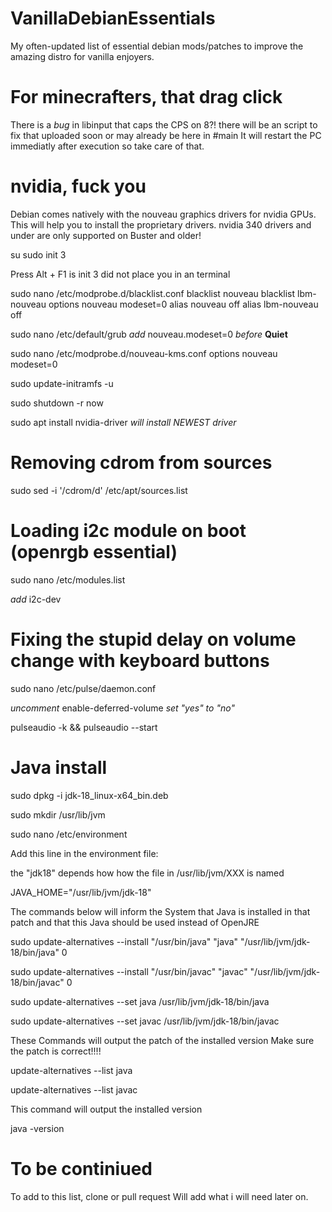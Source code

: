 # VanillaDebianEssentials
My often-updated list of essential debian mods/patches to improve the amazing distro for vanilla enjoyers.

# For minecrafters, that drag click
There is a *bug* in libinput that caps the CPS on 8?! there will be an script to fix that uploaded soon or may already be here in #main
It will restart the PC immediatly after execution so take care of that.

# nvidia, fuck you
Debian comes natively with the nouveau graphics drivers for nvidia GPUs. This will help you to install the proprietary drivers.
nvidia 340 drivers and under are only supported on Buster and older!

su
sudo init 3

Press Alt + F1 is init 3 did not place you in an terminal

sudo nano /etc/modprobe.d/blacklist.conf
blacklist nouveau
blacklist lbm-nouveau
options nouveau modeset=0
alias nouveau off
alias lbm-nouveau off

sudo nano /etc/default/grub
*add*  nouveau.modeset=0  *before*  **Quiet**

sudo nano /etc/modprobe.d/nouveau-kms.conf
options nouveau modeset=0

sudo update-initramfs -u

sudo shutdown -r now

sudo apt install nvidia-driver *will install NEWEST driver*

# Removing cdrom from sources
sudo sed -i '/cdrom/d' /etc/apt/sources.list

# Loading i2c module on boot (openrgb essential)
sudo nano /etc/modules.list

*add*  i2c-dev

# Fixing the stupid delay on volume change with keyboard buttons
sudo nano /etc/pulse/daemon.conf

*uncomment*  enable-deferred-volume  *set "yes" to "no"*

pulseaudio -k && pulseaudio --start

# Java install
sudo dpkg -i jdk-18_linux-x64_bin.deb

sudo mkdir /usr/lib/jvm

sudo nano /etc/environment

Add this line in the environment file:

the "jdk18" depends how how the file in /usr/lib/jvm/XXX is named

JAVA_HOME="/usr/lib/jvm/jdk-18"

The commands below will inform the System that Java is installed in that patch and that this Java should be used instead of OpenJRE

sudo update-alternatives --install "/usr/bin/java" "java" "/usr/lib/jvm/jdk-18/bin/java" 0

sudo update-alternatives --install "/usr/bin/javac" "javac" "/usr/lib/jvm/jdk-18/bin/javac" 0

sudo update-alternatives --set java /usr/lib/jvm/jdk-18/bin/java

sudo update-alternatives --set javac /usr/lib/jvm/jdk-18/bin/javac


These Commands will output the patch of the installed version Make sure the patch is correct!!!!


update-alternatives --list java

update-alternatives --list javac



This command will output the installed version



java -version

# To be continiued
To add to this list, clone or pull request
Will add what i will need later on.
